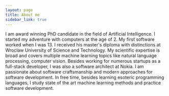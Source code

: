 ```yaml
---
layout: page
title: About me
sidebar_link: true
---
```



I am award winning PhD candidate in the field of Artificial Intelligence. I started my adventure with computers at the age of 2. My first software worked when I was 13. I received his master's diploma with distinctions at Wroclaw University of Science and Technology. My scientific expertise is broad and covers multiple machine learning topics like natural language processing, computer vision. Besides working for numerous startups as a full-stack developer, I was also a software architect at Nokia. I am passionate about software craftsmanship and modern approaches for software development. In free time, besides learning esoteric programming languages, I study state of the art machine learning methods and practice software development.